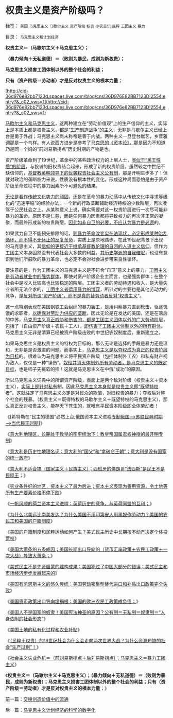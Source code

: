 # 权贵主义是资产阶级吗？

标签： `美国` `马克思主义` `马歇尔主义` `资产阶级` `权贵` `小农意识` `民粹` `工团主义` `暴力` 

目录： `马克思主义和计划经济`

**权贵主义＝（马歇尔主义＋马克思主义）；**

**（暴力倾向＋无私道德）＝（败则为暴民，成则为新权贵）；**

**马克思主义损害工团体制以外的整个社会的利益；**

**只有（资产阶级＝劳动者）才是反对权贵主义的根本力量**；

[http://cid-36d976e82bb7123d.spaces.live.com/blog/cns!36D976E82BB7123D!2554.entry?&_c02_vws=1](http://cid-36d976e82bb7123d.spaces.live.com/blog/cns!36D976e82BB7123D!2554.entry?&_c02_vws=1)

[马歇尔主义和马克思主义](../../../2011/2/12/古典经济学和边际革命的社会背景.md)，这两种建立在“劳动价值观”上的生产信仰的主义，实际上是本质上都是权贵主义，[都是“生产制造战争”的主义](../../../2011/3/5/交换创造和平，生产制造战争.md)，无非是马歇尔主义已经上台是勇于外战；马克思主义尚未称帝是善于内战。两种主义一旦登台献艺，乡音雅调那是一个鸟样。有人说西方进步是参考了[马克思的《资本论》，](../../../2010/6/7/《资本论》错在“生产创造价值”.md)那是因为不知道乃是同一个妈的“前刘易斯拐点”历史时期的产物是也。

资产阶级革命到了19世纪，革命中的某些政治权力的上层人士，[类似于“民王性质”的阶层](../../../2011/3/10/克伦威尔，国王和民粹王.md)，与投诚的旧权贵结合起来，形成了新的权贵阶层。虽然较之中世纪不缺信仰的，[基督教英明领导下的世袭权贵社会主义公有制](../../../2011/2/3/马克思早就向（短缺原理＋边际原理）彻底投降了.md)，那是开明进步多了！但就对政治的垄断权力来说，性质没有根本性的变化。形成这种局面恐怕是由于资产阶级革命过程中的暴力因素所不可避免的结果。

[无论是看作传统文化势力的顽固](../../../2011/2/21/中国与西方的经济水平只相差一百年.md)，还是在革命的暴力动荡中从传统文化中寻求等级化的“迅速平稳”的经验办法，一个新的行政垄断辅助经济特权的少数阶层，再次凌驾于公民社会之上。从某种意义上说，确实需要对这一权贵阶层进行一次尽可能非暴力的革命。原因不是仁慈，而是任何暴力因素都将导致权力的再次非正常的凝聚，而最终形成新的权贵阶层。[因此如非自卫的必要，不应认为暴力是必须](http://hi.baidu.com/darthchn/blog/item/6c2e2b59047954d39c820484.html)的。

如果武力自卫不能预先排除的话，[则暴力革命改变实在法现状，必定形成某种治乱循环，而不得不无休止的反复革命](../../../2011/2/19/“民主革命派”的马克思主义暴民习性.md)，实质上是原地踏步。在此19世纪背景下出现的马克思主义，其[信仰的更接近于继承基督教伦理的自闭的人道主义信仰](../../../2010/12/20/基督教和马克思主义的社会行为如出一辙.md)。但作为工团主义本身固然没有代表社会大多数的利益，[其历史学派的自我催眠](../../../2011/2/14/德国历史学派的孪生子和中国春秋笔法.md)，也没有意识到他们所鼓吹的暴力革命，也必定不会对社会进步带来良性循环。

要注意的是，作为工团主义的马克思主义是不符合“自卫”意义上的暴力。[工团主义是劳动者就业中的强势群体](../../../2009/8/9/单位是特权体制内的中国人的灵魂.md)，即使对资产阶级企业主而言，也是强势群体；在整个社会中是收入比较高也比较稳定的阶层。工团主义者的劳动待遇和收入，是大量失业者所无法企求的，[工团主义者运用暴力的博弈](../../../2009/8/9/小小的特权和黑恶势力.md)，所针对的主要也是其他劳动力的竞争，是[反对所谓“资产阶级”，而不是真的替劳动者反对“权贵主义](../../../2010/1/14/为什么说资产阶级就是工人阶级自已？.md)”。

这一点特别表现在美国钢铁工会组织的暴力罢工，是用纠察暴力直到枪击，驱逐饥饿的求职者，[以确保对劳动力供应的垄断](../../../2010/1/26/工会构成劳动力和就业托拉斯垄断的后果.md)。因此无论是在发达的美国，还是在落后的中苏，[马克思主义真正威胁和伤害的，都是工团主义团体以外的广大劳动阶](../../../2010/1/26/最腐朽的垄断是对劳动力和就业的垄断.md)层，包括了（自由资产阶级＋农民＋工人），[即伤害了工团主义体制以外的所有群体](../../../2009/10/11/户籍制度真伪矛盾讨论集.md)。马克思主义无非是清算已经被资产阶级击败的中世纪农奴制度后，重新建立之。

如果马克思主义是权贵主义的特权为目标的，那么无论是选择的手段是暴力还是温和，无非是是否激进的问题。而事实上，[马克思主义是以夺权成为真正的权贵阶层为目标](../../../2011/2/9/Alfred马歇尔经济学&nbsp;Vs&nbsp;马克思主义.md)的。很难认为马克思主义将平民资产阶级（包括体制外工农）和私有财产视为敌人，仅仅是一种“误伤”。[奴役并消灭体制外所有劳动者，是马克思主义的既定目标](../../../2011/2/8/马克思主义“经济学”的罪恶！.md)，也是柿子先挑软的捏！这就是马克思主义在中俄“成功”的原因。

所以马克思主义词典中的所谓资产阶级，表面上是两个敌对阶级（权贵主义＋资本主义），[实际上是针对私有](../../../2010/12/20/“开明专制”不可能长期稳定.md)制。因此[马克思主义本身就是权贵主义即“既望特权者](../../../2009/8/29/利益期望决定社会立场行为.md)”。这就注定了马克思主义必定是对民众的欺骗，对旧权贵的暴力；夺权后对整个社会的残暴。（权贵主义＝既得特权的马歇尔主义＋既望特权的马克思主义），那么真正反对权贵主义，能存天下苍生的，就唯[有平民资本阶级即全体劳动者](../../../2009/8/5/中国劳动者的利益诉求由谁代表.md)！



《[希特勒在“民主的德国”必然上台;俄国资本主义进程[专制俄国——>苏联民粹时期——>当代民王时期](../../../2011/3/12/希特勒在德国上台和俄国民主进程.md)]》

《[意大利地理区，长期处于教皇的牢牢统治下；教皇帝国属君权神授的最开明专制](../../../2011/3/13/文艺复兴在意大利仅仅复兴了文艺.md)》

《[意大利是历史性地理名词；意大利的“国父”和“拿破仑王朝”；意大利是没有国家的统一政府](../../../2011/3/13/意大利的国父的拿破仑王朝.md)》

《[意大利不适合搞（国家主义＋民族主义）；西班牙的佛朗哥“法西斯”是民王不是民粹王](../../../2011/3/13/意大利爱国主义和西班牙佛朗哥.md)；》

《[农业条件好的地区，资本主义了最为后进；资本主义表现为善用资源，令土地等所有生产要素价格不停下跌](../../../2011/3/15/土地和住房不保值导致圈地运动.md)》

《[一帆风顺的荷兰资本主义进程；英荷历史的竞争，与英荷同盟的互利；](../../../2011/3/15/一帆风顺的荷兰资本主义进程.md)》

《[为什么北美远比南美发达？为什么美国不用印第安人用黑奴作劳动力？美国的农民工和美国的户籍制度](../../../2011/3/15/美国的农民工和户籍制度和印第安人.md)》

《[美国的户籍制度和民粹运动如何产生？美式民主历史中长期按不动产决定个体投票权](../../../2011/3/16/美国的户籍制度和民粹运动.md)》

《[美国大萧条的五条成因；美国长期出口导向的（货币汇率政策＋农民工政策＋一次大战）导致大萧条；](../../../2011/3/16/美国大萧条的五条成因.md)》

《[美式民主不是先贤启蒙的建构成果；美国犯过了中国大部分的错误；美式民主和市场经济步步发展起来的](../../../2011/3/16/美国犯过了中国大部分错误.md)》

《[美国有凯恩斯主义的悠久传统；美国劳动密集型替代进口和补贴出口政策完全失败](../../../2011/3/17/美国（凯恩斯主义＋农民工）悠久传统.md)》

《[美国货币政策出口导向埋祸根；美国的欧洲农民工政策成负债；](../../../2011/3/17/美国引进农民工政策成负债.md)》

《[美国人不是国家的奴隶！美国宪法神圣的原因？公有制＝无私制＝奴隶制＝“人身依附的社会形态”](../../../2011/3/17/为什么美国没有重蹈罗马帝国覆辙？.md)》

《[美国土地的私有化过程和农业补贴](../../../2011/3/18/美国土地的私有化过程和农业补贴.md)》

《[（民粹＋权贵）的19世纪社会为什么会走向两次世界大战？为什么资源短缺的社会“生产过剩”！](../../../2011/3/18/资源短缺“生产过剩”？（民粹＋权贵）两次世界大战.md)》

《[社会主义失业危机＝（前刘易斯拐点＋后刘易斯拐点）；马克思主义＝暴力工团主义](../../../2011/3/18/失业危机＝（前刘易斯拐点＋后刘易斯拐点）.md)》

《**权贵主义＝（马歇尔主义＋马克思主义）；（暴力倾向＋无私道德）＝（败则为暴民，成则为新权贵）；马克思主义损害工团体制以外的整个社会的利益；只有（资产阶级＝劳动者）才是反对权贵主义的根本力量**；》

前一篇：[交换创造价值中的流通](../../../2011/3/19/交换创造价值中的流通.md)

后一篇：[马克思主义计划经济的科学的数字化](../../../2011/3/19/马克思主义计划经济的科学的数字化.md)